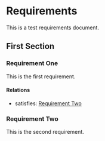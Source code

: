 # Requirements

This is a test requirements document.

## First Section

### Requirement One

This is the first requirement.

#### Relations
* satisfies: [Requirement Two](#requirement-two)

### Requirement Two

This is the second requirement.
